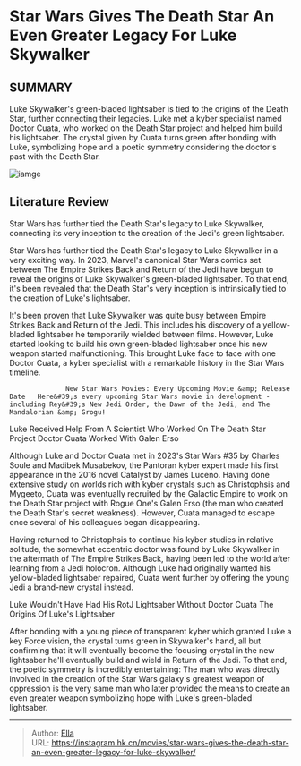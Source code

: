 # Star Wars Gives The Death Star An Even Greater Legacy For Luke Skywalker


## SUMMARY 



  Luke Skywalker&#39;s green-bladed lightsaber is tied to the origins of the Death Star, further connecting their legacies.   Luke met a kyber specialist named Doctor Cuata, who worked on the Death Star project and helped him build his lightsaber.   The crystal given by Cuata turns green after bonding with Luke, symbolizing hope and a poetic symmetry considering the doctor&#39;s past with the Death Star.  

![iamge](https://static1.srcdn.com/wordpress/wp-content/uploads/2024/01/death-star-and-luke-skywalker-in-star-wars.jpg)

## Literature Review

Star Wars has further tied the Death Star&#39;s legacy to Luke Skywalker, connecting its very inception to the creation of the Jedi&#39;s green lightsaber.




Star Wars has further tied the Death Star&#39;s legacy to Luke Skywalker in a very exciting way. In 2023, Marvel&#39;s canonical Star Wars comics set between The Empire Strikes Back and Return of the Jedi have begun to reveal the origins of Luke Skywalker&#39;s green-bladed lightsaber. To that end, it&#39;s been revealed that the Death Star&#39;s very inception is intrinsically tied to the creation of Luke&#39;s lightsaber.




It&#39;s been proven that Luke Skywalker was quite busy between Empire Strikes Back and Return of the Jedi. This includes his discovery of a yellow-bladed lightsaber he temporarily wielded between films. However, Luke started looking to build his own green-bladed lightsaber once his new weapon started malfunctioning. This brought Luke face to face with one Doctor Cuata, a kyber specialist with a remarkable history in the Star Wars timeline.

                  New Star Wars Movies: Every Upcoming Movie &amp; Release Date   Here&#39;s every upcoming Star Wars movie in development - including Rey&#39;s New Jedi Order, the Dawn of the Jedi, and The Mandalorian &amp; Grogu!   


 Luke Received Help From A Scientist Who Worked On The Death Star Project 
Doctor Cuata Worked With Galen Erso
          

Although Luke and Doctor Cuata met in 2023&#39;s Star Wars #35 by Charles Soule and Madibek Musabekov, the Pantoran kyber expert made his first appearance in the 2016 novel Catalyst by James Luceno. Having done extensive study on worlds rich with kyber crystals such as Christophsis and Mygeeto, Cuata was eventually recruited by the Galactic Empire to work on the Death Star project with Rogue One&#39;s Galen Erso (the man who created the Death Star&#39;s secret weakness). However, Cuata managed to escape once several of his colleagues began disappearing.




Having returned to Christophsis to continue his kyber studies in relative solitude, the somewhat eccentric doctor was found by Luke Skywalker in the aftermath of The Empire Strikes Back, having been led to the world after learning from a Jedi holocron. Although Luke had originally wanted his yellow-bladed lightsaber repaired, Cuata went further by offering the young Jedi a brand-new crystal instead.



 Luke Wouldn&#39;t Have Had His RotJ Lightsaber Without Doctor Cuata 
The Origins Of Luke&#39;s Lightsaber
          

After bonding with a young piece of transparent kyber which granted Luke a key Force vision, the crystal turns green in Skywalker&#39;s hand, all but confirming that it will eventually become the focusing crystal in the new lightsaber he&#39;ll eventually build and wield in Return of the Jedi. To that end, the poetic symmetry is incredibly entertaining: The man who was directly involved in the creation of the Star Wars galaxy&#39;s greatest weapon of oppression is the very same man who later provided the means to create an even greater weapon symbolizing hope with Luke&#39;s green-bladed lightsaber.






---

> Author: [Ella](https://instagram.hk.cn/)  
> URL: https://instagram.hk.cn/movies/star-wars-gives-the-death-star-an-even-greater-legacy-for-luke-skywalker/  

